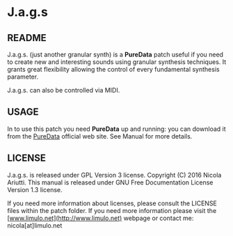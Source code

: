 J.a.g.s
=======

README
------

J.a.g.s. (just another granular synth) is a **PureData** patch useful if you need to create new and interesting sounds using granular synthesis techniques.
It grants great flexibility allowing the control of every fundamental synthesis parameter.

J.a.g.s. can also be controlled via MIDI.

USAGE
-----
In to use this patch you need **PureData** up and running: you can download it from the [PureData](http://puredata.info/) official web site.
See Manual for more details.

LICENSE
-------

J.a.g.s. is released under GPL Version 3 license. Copyright (C) 2016 Nicola Ariutti.
This manual is released under GNU Free Documentation License Version 1.3 license.

If you need more information about licenses, please consult the LICENSE files within the patch folder. 
If you need more information please visit the [www.limulo.net](http://www.limulo.net) webpage or contact me: nicola[at]limulo.net
